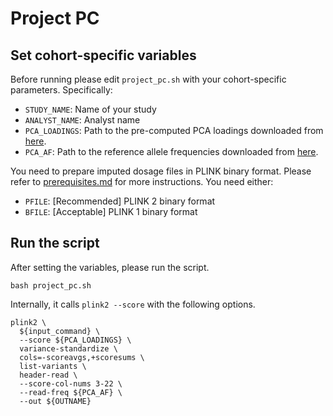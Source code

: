 # Project PC

## Set cohort-specific variables
Before running please edit `project_pc.sh` with your cohort-specific parameters. Specifically:
* `STUDY_NAME`: Name of your study
* `ANALYST_NAME`: Analyst name
* `PCA_LOADINGS`: Path to the pre-computed PCA loadings downloaded from [here]().
* `PCA_AF`: Path to the reference allele frequencies downloaded from [here]().

You need to prepare imputed dosage files in PLINK binary format. Please refer to [prerequisites.md](prerequisites.md) for more instructions. You need either:
* `PFILE`: [Recommended] PLINK 2 binary format
* `BFILE`: [Acceptable] PLINK 1 binary format

## Run the script
After setting the variables, please run the script.
```
bash project_pc.sh
```

Internally, it calls `plink2 --score` with the following options.
```
plink2 \
  ${input_command} \
  --score ${PCA_LOADINGS} \
  variance-standardize \
  cols=-scoreavgs,+scoresums \
  list-variants \
  header-read \
  --score-col-nums 3-22 \
  --read-freq ${PCA_AF} \
  --out ${OUTNAME}
```
